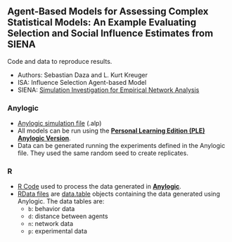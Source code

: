 ## Agent-Based Models for Assessing Complex Statistical Models: An Example Evaluating Selection and Social Influence Estimates from SIENA

Code and data to reproduce results.

- Authors: Sebastian Daza and L. Kurt Kreuger
- ISA: Influence Selection Agent-based Model
- SIENA: [Simulation Investigation for Empirical Network Analysis](https://www.stats.ox.ac.uk/~snijders/siena/)

### Anylogic

 - [Anylogic simulation file](https://github.com/sdaza/isa-siena/tree/master/Anylogic) (.alp)
 - All models can be run using the [**Personal Learning Edition (PLE) Anylogic Version**](https://www.anylogic.com/downloads/).
 - Data can be generated running the experiments defined in the Anylogic file. They used the same random seed to create replicates.

### R

 - [R Code](https://github.com/sdaza/isa-siena/tree/master/R) used to process the data generated in [**Anylogic**](https://www.anylogic.com/downloads/).
 - [RData files](https://github.com/sdaza/isa-siena/tree/master/data) are [data.table](https://github.com/Rdatatable/data.table/wiki) objects containing the data generated using Anylogic. The data tables are:
    - `b`: behavior data
    - `d`: distance between agents
    - `n`: network data
    - `p`: experimental data


